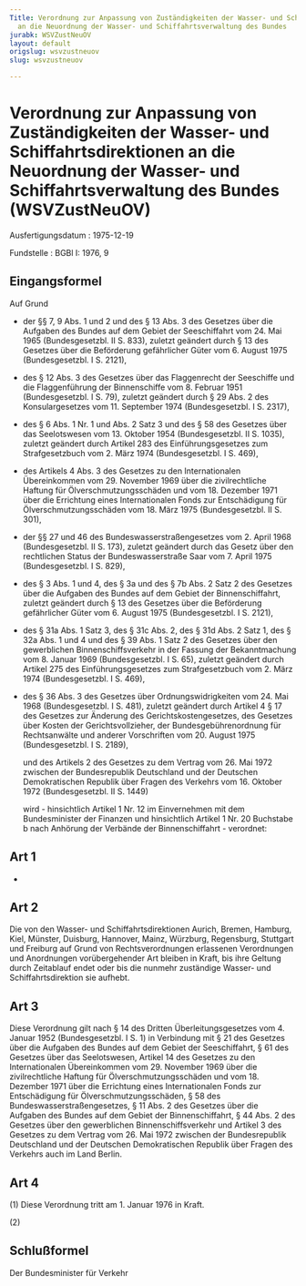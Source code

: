 ```yaml
---
Title: Verordnung zur Anpassung von Zuständigkeiten der Wasser- und Schiffahrtsdirektionen
  an die Neuordnung der Wasser- und Schiffahrtsverwaltung des Bundes
jurabk: WSVZustNeuOV
layout: default
origslug: wsvzustneuov
slug: wsvzustneuov

---
```


# Verordnung zur Anpassung von Zuständigkeiten der Wasser- und Schiffahrtsdirektionen an die Neuordnung der Wasser- und Schiffahrtsverwaltung des Bundes (WSVZustNeuOV)

Ausfertigungsdatum
:   1975-12-19

Fundstelle
:   BGBl I: 1976, 9



## Eingangsformel

Auf Grund

-   der §§ 7, 9 Abs. 1 und 2 und des § 13 Abs. 3 des Gesetzes über die
    Aufgaben des Bundes auf dem Gebiet der Seeschiffahrt vom 24. Mai 1965
    (Bundesgesetzbl. II S. 833), zuletzt geändert durch § 13 des Gesetzes
    über die Beförderung gefährlicher Güter vom 6. August 1975
    (Bundesgesetzbl. I S. 2121),


-   des § 12 Abs. 3 des Gesetzes über das Flaggenrecht der Seeschiffe und
    die Flaggenführung der Binnenschiffe vom 8. Februar 1951
    (Bundesgesetzbl. I S. 79), zuletzt geändert durch § 29 Abs. 2 des
    Konsulargesetzes vom 11. September 1974 (Bundesgesetzbl. I S. 2317),


-   des § 6 Abs. 1 Nr. 1 und Abs. 2 Satz 3 und des § 58 des Gesetzes über
    das Seelotswesen vom 13. Oktober 1954 (Bundesgesetzbl. II S. 1035),
    zuletzt geändert durch Artikel 283 des Einführungsgesetzes zum
    Strafgesetzbuch vom 2. März 1974 (Bundesgesetzbl. I S. 469),


-   des Artikels 4 Abs. 3 des Gesetzes zu den Internationalen
    Übereinkommen vom 29. November 1969 über die zivilrechtliche Haftung
    für Ölverschmutzungsschäden und vom 18. Dezember 1971 über die
    Errichtung eines Internationalen Fonds zur Entschädigung für
    Ölverschmutzungsschäden vom 18. März 1975 (Bundesgesetzbl. II S. 301),


-   der §§ 27 und 46 des Bundeswasserstraßengesetzes vom 2. April 1968
    (Bundesgesetzbl. II S. 173), zuletzt geändert durch das Gesetz über
    den rechtlichen Status der Bundeswasserstraße Saar vom 7. April 1975
    (Bundesgesetzbl. I S. 829),


-   des § 3 Abs. 1 und 4, des § 3a und des § 7b Abs. 2 Satz 2 des Gesetzes
    über die Aufgaben des Bundes auf dem Gebiet der Binnenschiffahrt,
    zuletzt geändert durch § 13 des Gesetzes über die Beförderung
    gefährlicher Güter vom 6. August 1975 (Bundesgesetzbl. I S. 2121),


-   des § 31a Abs. 1 Satz 3, des § 31c Abs. 2, des § 31d Abs. 2 Satz 1,
    des § 32a Abs. 1 und 4 und des § 39 Abs. 1 Satz 2 des Gesetzes über
    den gewerblichen Binnenschiffsverkehr in der Fassung der
    Bekanntmachung vom 8. Januar 1969 (Bundesgesetzbl. I S. 65), zuletzt
    geändert durch Artikel 275 des Einführungsgesetzes zum Strafgesetzbuch
    vom 2. März 1974 (Bundesgesetzbl. I S. 469),


-   des § 36 Abs. 3 des Gesetzes über Ordnungswidrigkeiten vom 24. Mai
    1968 (Bundesgesetzbl. I S. 481), zuletzt geändert durch Artikel 4 § 17
    des Gesetzes zur Änderung des Gerichtskostengesetzes, des Gesetzes
    über Kosten der Gerichtsvollzieher, der Bundesgebührenordnung für
    Rechtsanwälte und anderer Vorschriften vom 20. August 1975
    (Bundesgesetzbl. I S. 2189),

    und des Artikels 2 des Gesetzes zu dem Vertrag vom 26. Mai 1972
    zwischen der Bundesrepublik Deutschland und der Deutschen
    Demokratischen Republik über Fragen des Verkehrs vom 16. Oktober 1972
    (Bundesgesetzbl. II S. 1449)

    wird - hinsichtlich Artikel 1 Nr. 12 im Einvernehmen mit dem
    Bundesminister der Finanzen und hinsichtlich Artikel 1 Nr. 20
    Buchstabe b nach Anhörung der Verbände der Binnenschiffahrt -
    verordnet:





## Art 1

-


## Art 2

Die von den Wasser- und Schiffahrtsdirektionen Aurich, Bremen,
Hamburg, Kiel, Münster, Duisburg, Hannover, Mainz, Würzburg,
Regensburg, Stuttgart und Freiburg auf Grund von Rechtsverordnungen
erlassenen Verordnungen und Anordnungen vorübergehender Art bleiben in
Kraft, bis ihre Geltung durch Zeitablauf endet oder bis die nunmehr
zuständige Wasser- und Schiffahrtsdirektion sie aufhebt.


## Art 3

Diese Verordnung gilt nach § 14 des Dritten Überleitungsgesetzes vom
4\. Januar 1952 (Bundesgesetzbl. I S. 1) in Verbindung mit § 21 des
Gesetzes über die Aufgaben des Bundes auf dem Gebiet der
Seeschiffahrt, §
61 des Gesetzes über das Seelotswesen, Artikel 14 des Gesetzes zu den
Internationalen Übereinkommen vom 29. November 1969 über die
zivilrechtliche Haftung für Ölverschmutzungsschäden und vom 18.
Dezember 1971 über die Errichtung eines Internationalen Fonds zur
Entschädigung für Ölverschmutzungsschäden, § 58 des
Bundeswasserstraßengesetzes, § 11 Abs. 2 des Gesetzes über die
Aufgaben des Bundes auf dem Gebiet der Binnenschiffahrt, § 44 Abs. 2
des Gesetzes über den gewerblichen Binnenschiffsverkehr und Artikel 3
des Gesetzes zu dem Vertrag vom 26. Mai 1972 zwischen der
Bundesrepublik Deutschland und der Deutschen Demokratischen Republik
über Fragen des Verkehrs auch im Land Berlin.


## Art 4

(1) Diese Verordnung tritt am 1. Januar 1976 in Kraft.

(2)


## Schlußformel

Der Bundesminister für Verkehr

